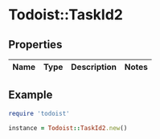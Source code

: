 # Todoist::TaskId2

## Properties

| Name | Type | Description | Notes |
| ---- | ---- | ----------- | ----- |

## Example

```ruby
require 'todoist'

instance = Todoist::TaskId2.new()
```

